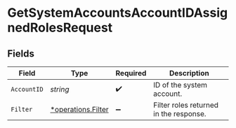 # GetSystemAccountsAccountIDAssignedRolesRequest


## Fields

| Field                                                   | Type                                                    | Required                                                | Description                                             |
| ------------------------------------------------------- | ------------------------------------------------------- | ------------------------------------------------------- | ------------------------------------------------------- |
| `AccountID`                                             | *string*                                                | :heavy_check_mark:                                      | ID of the system account.                               |
| `Filter`                                                | [*operations.Filter](../../models/operations/filter.md) | :heavy_minus_sign:                                      | Filter roles returned in the response.                  |